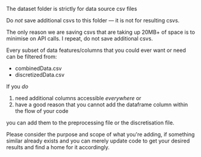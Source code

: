 The dataset folder is strictly for data source csv files

Do _not_ save additional csvs to this folder — it is not for resulting csvs. 

The only reason we are saving csvs that are taking up 20MB+ of space is to minimise on API calls. 
I repeat, do not save additional csvs. 

Every subset of data features/columns that you could ever want or need can be filtered from: 
- combinedData.csv
- discretizedData.csv

If you _do_ 
1) need additional columns accessible _everywhere_ or 
2) have a good reason that you cannot add the dataframe column within the flow of your code

you can add them to the preprocessing file or the discretisation file. 

Please consider the purpose and scope of what you're adding, if something similar already exists and you can merely update code to get your desired results and find a home for it accordingly. 

